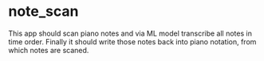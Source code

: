 # note_scan
This app should scan piano notes and via ML model transcribe all notes in time order. Finally it should write those notes back into piano notation, from which notes are scaned.

